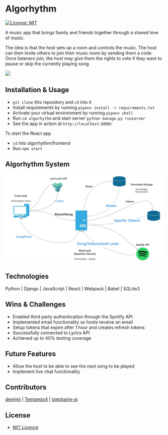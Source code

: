 # Algorhythm

[![License: MIT](https://img.shields.io/badge/Licence-MIT-green.svg)](https://opensource.org/licenses/MIT)

A music app that brings family and friends together through a shared love of music. 

The idea is that the host sets up a room and controls the music. The host can then invite others to join their music room by sending them a code. Once listeners join, the host may give them the rights to vote if they want to pause or skip the currently playing song.

![](algovideo.gif)

## Installation & Usage

- `git clone` this repository and `cd` into it
- Install requirements by running `pipenv install -r requirements.txt`
- Activate your virtual environment by running `pipenv shell`
- Run `cd algorhythm` and start server
    `python manage.py runserver`
- See the app in action at
    `http://localhost:8000/`

To start the React app
- `cd` into algorhythm/frontend
- Run `npm start`

## Algorhythm System

![algorhythm system](system.png)

## Technologies

Python | Django | JavaScript | React | Webpack | Babel | SQLite3

## Wins & Challenges

- Enabled third party authentication through the Spotify API
- Implemented email functionality so hosts receive an email
- Setup tokens that expire after 1 hour and creates refresh tokens
- Successfully connected to Lyrics API
- Achieved up to 40% testing coverage

## Future Features

- Allow the host to be able to see the next song to be played
- Implement live chat functionality 

## Contributors

[derejmi](https://github.com/derejmi) | 
[Tempestx4](https://github.com/Tempestx4) |
[stephanie-ai](https://github.com/stephanie-ai)

## License

- [MIT Licence](https://opensource.org/licenses/mit-license.php)